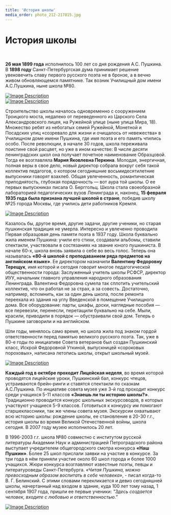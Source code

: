 ```yaml
---
title: 'История школы'
media_order: photo_212-217815.jpg
---
```


# История школы
<br/>

**26 мая 1899 года** исполнилось 100 лет со дня рождения А.С. Пушкина. В **1898 году** Санкт-Петербургская дума принимает решение увековечить славу первого русского поэта не в бронзе, а в вечно живом обновляющемся памятнике. Так возник Училищный дом имени А.С.Пушкина, ныне школа №80. 
<html>
       <div class="row">
         <div class="col-md-6">
           <a class="js-fancybox d-block g-mb-30 g-pt-30" href="javascript:;" data-fancybox="lightbox-gallery--05" data-src="school-history/photo_212-217815.jpg" data-speed="350" data-caption="Lightbox Gallery">
             <img class="img-fluid w-100" src="school-history/photo_212-217815.jpg" alt="Image Description">
           </a>
         </div>
       <div class="col-md-6">
           <a class="js-fancybox d-block g-mb-30 g-pt-30" href="javascript:;" data-fancybox="lightbox-gallery--05" data-src="school-history/IMG_3171.jpg" data-speed="350" data-caption="Lightbox Gallery">
             <img class="img-fluid w-100" src="school-history/IMG_3171.jpg" alt="Image Description">
           </a>
       </div>
        </div>
</html>

<span class="u-dropcap g-mr-20 g-mb-10">С</span>троительство школы началось одновременно с сооружением Троицкого моста, недалеко от переведенного из Царского Села Александровского лицея, на Ружейной улице (ныне улица Мира, 18). Множество ребят из небогатых семей Ружейной, Монетной и Посадских улиц «созревало для жизни и очищалось от невежества» в Училищном доме имени Пушкина, где имя поэта и его память чтились особо. После революции, в начале 30 годов, школа переживала поистине свой расцвет, но уже в ином качестве: В числе десяти ленинградских школ она получает почетное наименование Образцовой. Тогда ее возглавляла **Мария Яковлевна Перкина**. Молодая, энергичная, полная веры в свое дело, новый директор собрала вокруг себя такой коллектив педагогов, о котором сегодняшние восьмидесятилетние выпускники говорят взахлеб. Общая увлеченность, романтическая приподнятость, глубокая порядочность — вот аура той школы. О ее первых выпускниках писала О. Берггольц. Школа стала своеобразной лабораторией педагогических вузов Ленинграда и, наконец, **15 февраля 1935 года была признана лучшей школой в стране**, победив школу №25 города Москвы, где учились дети работников Кремля. 

<html>
       <div class="row">
         <div class="col-md-12">
           <a class="js-fancybox d-block g-mb-30 g-pt-30" href="javascript:;" data-fancybox="lightbox-gallery--05" data-src="school-history/photo_212-217810.jpg" data-speed="350" data-caption="Lightbox Gallery">
             <img class="img-fluid w-100" src="school-history/photo_212-217810.jpg" alt="Image Description">
           </a>
         </div>
    </div>
</html>

<span class="u-dropcap g-mr-20 g-mb-10">К</span>азалось бы, другое время, другие задачи, другие ученики, но старая пушкинская традиция не умерла. Интересно и увлеченно проводила Первая образцовая день памяти поэта в 1937 году. Школа буквально жила именем Пушкина: учили его стихи, создавали альбомы, ставили спектакли, участвовали в состязаниях на звание юного пушкиниста. 
В начале 60-х, школа вновь заявила о себе во весь голос. Теперь она называлась **«80-й школой с преподаванием ряда предметов на английском языке»**. Ее директором назначили **Валентину Федоровну Терещук**, имя которой и сегодня говорит многое педагогической общественности города: Заслуженный учитель школы РСФСР, директор ИУУ, начальник главного управления народного образования Ленинграда. Валентина Федоровна сумела так сплотить учительский коллектив, что он работал не за страх, а за совесть. Достаточно, например, вспомнить, как за один день школа, после ремонта переехала из здания на углу Введенской в помещение Училищного дома. Все оборудование: парты, шкафы, доски, наглядные пособия — все перевезли, перенесли, перетащили буквально на себе. Мыли, красили, приводили в порядок — обустраивали свой дом. Теперь о Пушкине заговорили и на английском.

Шли годы, менялось само время, но школа жила под знаком гордой ответственности перед памятью великого русского поэта. Так, уже в 80-е годы по инициативе Совета ветеранов был создан Пушкинский класс, Искрой Федоровной Уткиной, выпускницей «сороковых пороховых», написана летопись школы, открыт школьный музей.

<html>
 <div class="row">
 <div class="col-md-12">
           <a class="js-fancybox d-block g-mb-30 g-pt-30" href="javascript:;" data-fancybox="lightbox-gallery--05" data-src="school-history/photo_126-129728.jpg" data-speed="350" data-caption="Lightbox Gallery">
             <img class="img-fluid w-100" src="school-history/photo_126-129728.jpg" alt="Image Description">
           </a>
       </div>
    </div>
    </html>

**<span class="u-dropcap g-mr-20 g-mb-10">К</span>аждый год в октябре проходит Лицейская неделя**, во время которой проводятся лицейские уроки, Пушкинский бал, конкурс чтецов, устраиваются брейн-ринги и ставятся спектакли по сказкам А.С.Пушкина.
По инциативе совета музея уже 3-й год проходит конкурс среди учащихся 5-11 классов **«Знаешь ли ты историю школы?»**. Традиционно проводится конкурс школьных экскурсоводов, в которых участвуют учащиеся 5-9 классов. Готовиться к конкурсу им помогают старшеклассники, так же члены совета музея. Экскурсии охватывают всю историю школы: рождение школы, ее становление в 20-30 г.г., история школы во время Великой Отечественной войны, школа сегодня. В 2007 году музею исполнилось 20 лет.

<span class="u-dropcap g-mr-20 g-mb-10">В</span> 1996-2003 г.г. школа №80 совместно с институтом русской литературы Академии Наук и администрацией Петроградского района выступает учредителем общегородского смотра конкурса **«Наш Пушкин»**. Более 25 школ прислали заявки на участие в конкурсе. За три года в нём приняли участие около 60 школ города и более 1000 учащихся. Жюри конкурса возглавляют известные поэты, певцы и литературоведы Санкт-Петербурга.
_«Читая Пушкина, можно превосходным образом воспитать в себе человека»_, - писал когда-то В. Г. Белинский. С этими словами перекликается и девиз сегодняшней школы, начертанный над входом в здание, куда 100 лет тому назад, 1 сентября 1907 года, пришли ее первые ученики: _"Здесь создается человек, входите с любовью и ответственностью."_
<html>
       <div class="row">
         <div class="col-md-12">
           <a class="js-fancybox d-block g-mb-30 g-pt-30" href="javascript:;" data-fancybox="lightbox-gallery--05" data-src="school-history/photo_126-129724.jpg" data-speed="350" data-caption="Lightbox Gallery">
             <img class="img-fluid w-100" src="school-history/photo_126-129724.jpg" alt="Image Description">
           </a>
         </div>
        </div>
</html>
